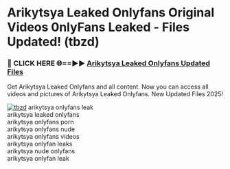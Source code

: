 # Arikytsya Leaked Onlyfans Original Videos 0nlyFans Leaked - Files Updated! (tbzd)

<h3>🔴 CLICK HERE 🌐==►► <a href="https://tinyurl.com/2wckxsce" rel="nofollow">Arikytsya Leaked Onlyfans Updated Files</a></h3>

Get Arikytsya Leaked Onlyfans and all content. Now you can access all videos and pictures of Arikytsya Leaked Onlyfans. New Updated Files 2025!

[![tbzd](https://i.imgur.com/AFduVYN.gif)](https://tinyurl.com/2wckxsce)
arikytsya onlyfans leak<br>
arikytsya leaked onlyfans<br>
arikytsya onlyfans porn<br>
arikytsya onlyfans nude<br>
arikytsya onlyfans videos<br>
arikytsya onlyfan leaks<br>
arikytsya nude onlyfans<br>
arikytsya onlyfan leak